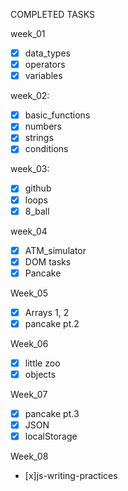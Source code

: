 COMPLETED TASKS

week_01

- [x] data_types
- [x] operators
- [x] variables

week_02:

- [x] basic_functions
- [x] numbers
- [x] strings
- [x] conditions

week_03:

- [x] github
- [x] loops
- [x] 8_ball

week_04

- [x] ATM_simulator
- [x] DOM tasks
- [x] Pancake

Week_05

- [x] Arrays 1, 2
- [x] pancake pt.2

Week_06

- [x] little zoo
- [x] objects

Week_07

- [x] pancake pt.3
- [x] JSON
- [x] localStorage

Week_08

- [x]js-writing-practices
